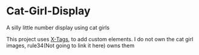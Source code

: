 # Cat-Girl-Display
A silly little number display using cat girls

This project uses [X-Tags](https://xx-tags.org/), to add custom elements.
I do not own the cat girl images, rule34(Not going to link it here) owns them
